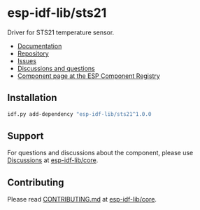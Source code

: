 # esp-idf-lib/sts21

Driver for STS21 temperature sensor.

* [Documentation](https://esp-idf-lib.github.io/sts21/)
* [Repository](https://github.com/esp-idf-lib/sts21)
* [Issues](https://github.com/esp-idf-lib/sts21/issues)
* [Discussions and questions](https://github.com/esp-idf-lib/core/discussions)
* [Component page at the ESP Component Registry](https://components.espressif.com/components/esp-idf-lib/sts21)

## Installation

```sh
idf.py add-dependency "esp-idf-lib/sts21^1.0.0
```

## Support

For questions and discussions about the component, please use
[Discussions](https://github.com/esp-idf-lib/core/discussions)
at [esp-idf-lib/core](https://github.com/esp-idf-lib/core).

## Contributing

Please read [CONTRIBUTING.md](https://github.com/esp-idf-lib/core/blob/main/CONTRIBUTING.md)
at [esp-idf-lib/core](https://github.com/esp-idf-lib/core).
